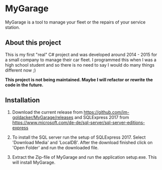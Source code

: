 # MyGarage

MyGarage is a tool to manage your fleet or the repairs of your service station. 

## About this project

This is my first "real" C# project and was developed around 2014 - 2015 for a small company to manage their car fleet. 
I programmed this when I was a high school student and so there is no need to say I would do many things different now ;)

<b>This project is not being maintained. Maybe I will refactor or rewrite the code in the future.</b>

## Installation

1. Download the current release from https://github.com/jm-goldacker/MyGarage/releases and SQLExpress 2017 from https://www.microsoft.com/de-de/sql-server/sql-server-editions-express

2. To install the SQL server run the setup of SQLExpress 2017. Select 'Download Media' and 'LocalDB'. After the download finished click on 'Open Folder' and run the downloaded file.

3. Extract the Zip-file of MyGarage and run the application setup.exe. This will install MyGarage.
